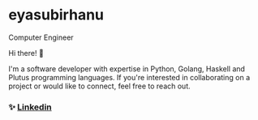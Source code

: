 # eyasubirhanu
Computer Engineer

Hi there! 👋

I'm a software developer with expertise in Python, Golang, Haskell and Plutus programming languages. 
If you're interested in collaborating on a project or would like to connect, feel free to reach out.
### ✨ [Linkedin](https://www.linkedin.com/in/eyasu-birhanu-4665701a3/)

